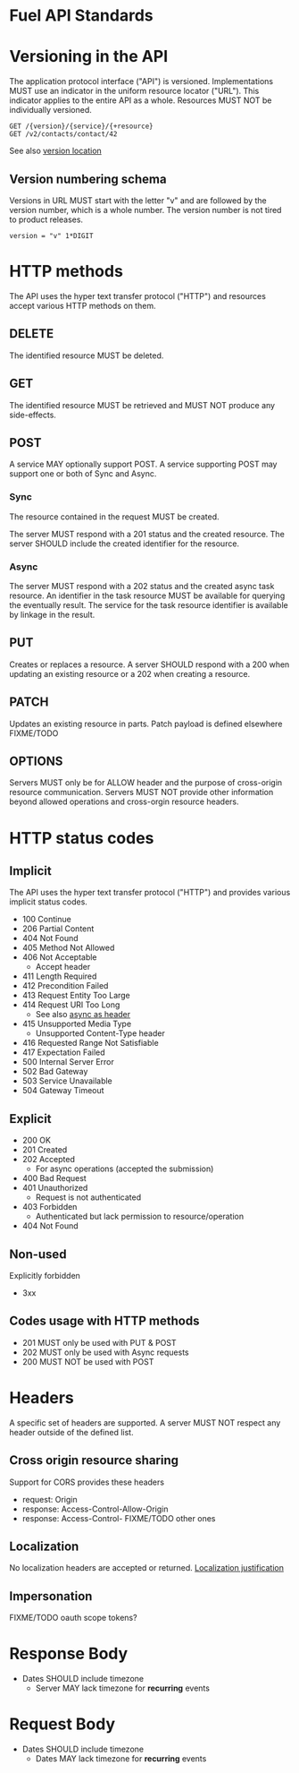 # Fuel API Standards

# Versioning in the API

The application protocol interface ("API") is versioned. Implementations MUST use an indicator in the uniform resource locator ("URL"). This indicator applies to the entire API as a whole. Resources MUST NOT be individually versioned.

	GET /{version}/{service}/{+resource}
    GET /v2/contacts/contact/42

See also [version location](jusification/versionlocation.md)

## Version numbering schema

Versions in URL MUST start with the letter "v" and are followed by the version number, which is a whole number. The version number is not tired to product releases.

    version = "v" 1*DIGIT

# HTTP methods

The API uses the hyper text transfer protocol ("HTTP") and resources accept various HTTP methods on them.

## DELETE

The identified resource MUST be deleted.

## GET

The identified resource MUST be retrieved and MUST NOT produce any side-effects.

## POST
A service MAY optionally support POST. A service supporting POST may support one or both of Sync and Async.

### Sync 
The resource contained in the request MUST be created.

The server MUST respond with a 201 status and the created resource. The server SHOULD include the created identifier for the resource.

### Async 
The server MUST respond with a 202 status and the created async task resource. An identifier in the task resource MUST be available for querying the eventually result. The service for the task resource identifier is available by linkage in the result.

## PUT
Creates or replaces a resource. A server SHOULD respond with a 200 when updating an existing resource or a 202 when creating a resource.

## PATCH
Updates an existing resource in parts. Patch payload is defined elsewhere FIXME/TODO 

## OPTIONS
Servers MUST only be for ALLOW header and the purpose of cross-origin resource communication. Servers MUST NOT provide other information beyond allowed operations and cross-orgin resource headers.

# HTTP status codes

## Implicit

The API uses the hyper text transfer protocol ("HTTP") and provides various implicit status codes.

* 100 Continue
* 206 Partial Content
* 404 Not Found
* 405 Method Not Allowed
* 406 Not Acceptable
	* Accept header
* 411 Length Required
* 412 Precondition Failed
* 413 Request Entity Too Large
* 414 Request URI Too Long
    * See also [async as header](justification/asyncAsHeader.md)
* 415 Unsupported Media Type
	* Unsupported Content-Type header
* 416 Requested Range Not Satisfiable
* 417 Expectation Failed
* 500 Internal Server Error
* 502 Bad Gateway
* 503 Service Unavailable
* 504 Gateway Timeout

## Explicit

* 200 OK
* 201 Created
* 202 Accepted
	* For async operations (accepted the submission)
* 400 Bad Request
* 401 Unauthorized
	* Request is not authenticated
* 403 Forbidden
	* Authenticated but lack permission to resource/operation
* 404 Not Found

## Non-used
Explicitly forbidden 
* 3xx

## Codes usage with HTTP methods
* 201 MUST only be used with PUT & POST
* 202 MUST only be used with Async requests
* 200 MUST NOT be used with POST

# Headers
A specific set of headers are supported. A server MUST NOT respect any header outside of the defined list.

## Cross origin resource sharing
Support for CORS provides these headers
* request: Origin
* response: Access-Control-Allow-Origin
* response: Access-Control- FIXME/TODO other ones

## Localization
No localization headers are accepted or returned. [Localization justification](justification/localization.md)

## Impersonation
FIXME/TODO oauth scope tokens?


# Response Body
* Dates SHOULD include timezone
	* Server MAY lack timezone for **recurring** events 

# Request Body
* Dates SHOULD include timezone
	* Dates MAY lack timezone for **recurring** events 

